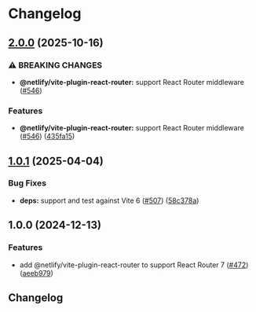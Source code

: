 # Changelog

## [2.0.0](https://github.com/netlify/remix-compute/compare/vite-plugin-react-router-v1.0.1...vite-plugin-react-router-v2.0.0) (2025-10-16)


### ⚠ BREAKING CHANGES

* **@netlify/vite-plugin-react-router:** support React Router middleware ([#546](https://github.com/netlify/remix-compute/issues/546))

### Features

* **@netlify/vite-plugin-react-router:** support React Router middleware ([#546](https://github.com/netlify/remix-compute/issues/546)) ([435fa15](https://github.com/netlify/remix-compute/commit/435fa158d80d78e86b0259c3a668c774ef70c565))

## [1.0.1](https://github.com/netlify/remix-compute/compare/vite-plugin-react-router-v1.0.0...vite-plugin-react-router-v1.0.1) (2025-04-04)


### Bug Fixes

* **deps:** support and test against Vite 6 ([#507](https://github.com/netlify/remix-compute/issues/507)) ([58c378a](https://github.com/netlify/remix-compute/commit/58c378ac6e1a723300f240756c1e26e577b00d44))

## 1.0.0 (2024-12-13)


### Features

* add @netlify/vite-plugin-react-router to support React Router 7 ([#472](https://github.com/netlify/remix-compute/issues/472)) ([aeeb979](https://github.com/netlify/remix-compute/commit/aeeb9792887838767d3ebd6f2e6bd05d4a379f4e))

## Changelog
